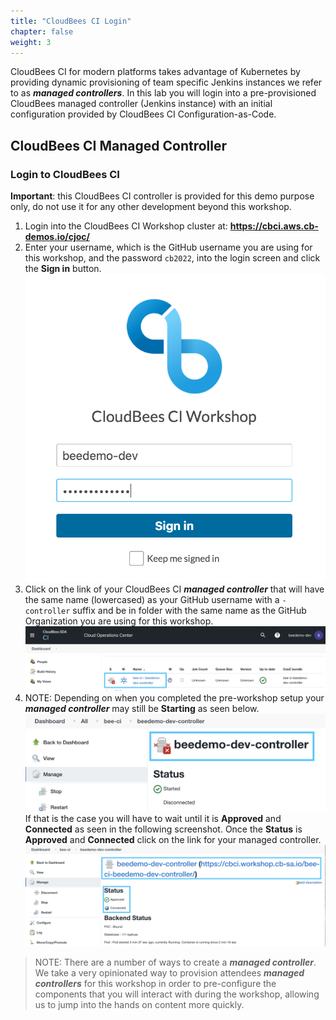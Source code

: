 ```yaml
---
title: "CloudBees CI Login"
chapter: false
weight: 3
--- 
```


CloudBees CI for modern platforms takes advantage of Kubernetes by providing dynamic provisioning of team specific Jenkins instances we refer to as ***managed controllers***. In this lab you will login into a pre-provisioned CloudBees managed controller (Jenkins instance) with an initial configuration provided by CloudBees CI Configuration-as-Code.

## CloudBees CI Managed Controller

### Login to CloudBees CI

**Important**: this CloudBees CI controller is provided for this demo purpose only, do not use it for any other development beyond this workshop.

1. Login into the CloudBees CI Workshop cluster at: **https://cbci.aws.cb-demos.io/cjoc/**
2. Enter your username, which is the GitHub username you are using for this workshop, and the password `cb2022`, into the login screen and click the **Sign in** button. ![CloudBees CI Login](setup-login.png?width=40pc)
3. Click on the link of your CloudBees CI ***managed controller*** that will have the same name (lowercased) as your GitHub username with a `-controller` suffix and be in folder with the same name as the GitHub Organization you are using for this workshop. ![managed controller link](managed-controller-link.png?width=70pc) 
4. NOTE: Depending on when you completed the pre-workshop setup your ***managed controller*** may still be **Starting** as seen below. ![managed controller starting](starting.png?width=60pc) 
If that is the case you will have to wait until it is **Approved** and **Connected** as seen in the following screenshot. Once the **Status** is **Approved** and **Connected** click on the link for your managed controller. ![managed controller connnected](mc-connected.png?width=60pc) 

>NOTE: There are a number of ways to create a ***managed controller***. We take a very opinionated way to provision attendees ***managed controllers*** for this workshop in order to pre-configure the components that you will interact with during the workshop, allowing us to jump into the hands on content more quickly.
